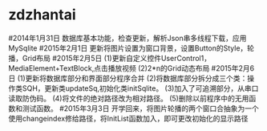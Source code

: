 # zdzhantai
#2014年1月31日 
数据库基本功能，检查更新，解析Json串多线程下载，应用MySqlite
#2015年2月1日 
更新将图片设置为窗口背景，设置Button的Style，轮播，Grid布局
#2015年2月5日
 (1)更新自定义控件UserControl1，MediaElement+TextBlock,点击播放视频
 (2)2*n的Grid动态布局
#2015年2月6日
(1)更新将数据库部分和界面部分程序合并
(2)将数据库部分拆分成三个类：操作类SQH，更新类updateSq,初始化类initSqlite。
(3)加入了可追溯部分，从串口读取防伪码。
(4)将文件的绝对路径改为相对路径。
(5)删除以前程序中的无用函数和测试函数。
#2015年3月3日
开学回来，将图片轮播的两个窗口合抽象为一个
使用changeindex修给路径，将InitList函数加入，即可更改初始化的显示路径